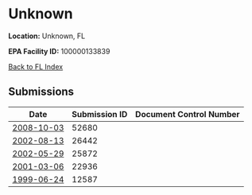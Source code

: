 # Unknown

**Location:** Unknown, FL

**EPA Facility ID:** 100000133839

[Back to FL Index](../../index.md)

## Submissions

| Date | Submission ID | Document Control Number |
|------|--------------|-------------------------|
| [2008-10-03](submissions/52680.md) | 52680 |  |
| [2002-08-13](submissions/26442.md) | 26442 |  |
| [2002-05-29](submissions/25872.md) | 25872 |  |
| [2001-03-06](submissions/22936.md) | 22936 |  |
| [1999-06-24](submissions/12587.md) | 12587 |  |
